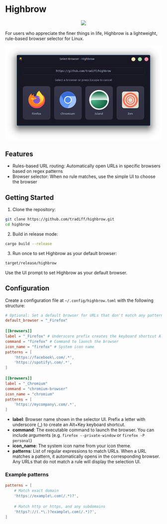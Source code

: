 # Highbrow

<p align="center"><img src="./media/highbrow-256x256.png"></p>

For users who appreciate the finer things in life, Highbrow is a lightweight, rule-based browser selector for Linux.

![screenshot](media/screenshot.png)

## Features

- Rules-based URL routing: Automatically open URLs in specific browsers based on regex patterns
- Browser selector: When no rule matches, use the simple UI to choose the browser

## Getting Started

1. Clone the repository:
```sh
git clone https://github.com/tradiff/highbrow.git
cd highbrow
```

2. Build in release mode:

```sh
cargo build --release
```

3. Run once to set Highbrow as your default browser:

```sh
target/release/highbrow
```

Use the UI prompt to set Highbrow as your default browser.

## Configuration
Create a configuration file at `~/.config/highbrow.toml` with the following structure:

```toml
# Optional: Set a default browser for URLs that don't match any patterns
default_browser = "_Firefox"

[[browsers]]
label = "_Firefox" # Underscore prefix creates the keyboard shortcut Alt+f
command = "firefox" # Command to launch the browser
icon_name = "firefox" # System icon name
patterns = [
    'https://facebook\.com/.*',
    'https://spotify\.com/.*',
]

[[browsers]]
label = "_Chromium"
command = "chromium-browser"
icon_name = "chromium"
patterns = [
    'https://mycompany\.com/.*',
]
```

- **label**: Browser name shown in the selector UI. Prefix a letter with underscore (_) to create an Alt+Key keyboard shortcut.
- **command**: The executable command to launch the browser. You can include arguments (e.g. `firefox --private-window` or `firefox -P personal`)
- **icon_name**: The system icon name from your icon theme.
- **patterns**: List of regular expressions to match URLs. When a URL matches a pattern, it automatically opens in the corresponding browser. Any URLs that do not match a rule will display the selection UI.

### Example patterns

```toml
patterns = [
    # Match exact domain
    'https://example\.com(/.*)?',
    
    # Match http or https, and any subdomains
    'https?://(.*\.)?example\.com(/.*)?',
]
```